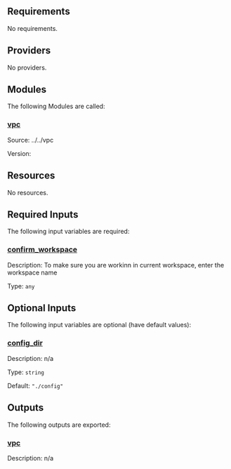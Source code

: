 <!-- BEGIN_TF_DOCS -->
## Requirements

No requirements.

## Providers

No providers.

## Modules

The following Modules are called:

### <a name="module_vpc"></a> [vpc](#module_vpc)

Source: ../../vpc

Version:

## Resources

No resources.

## Required Inputs

The following input variables are required:

### <a name="input_confirm_workspace"></a> [confirm_workspace](#input_confirm_workspace)

Description: To make sure you are workinn in current workspace, enter the workspace name

Type: `any`

## Optional Inputs

The following input variables are optional (have default values):

### <a name="input_config_dir"></a> [config_dir](#input_config_dir)

Description: n/a

Type: `string`

Default: `"./config"`

## Outputs

The following outputs are exported:

### <a name="output_vpc"></a> [vpc](#output_vpc)

Description: n/a
<!-- END_TF_DOCS -->
